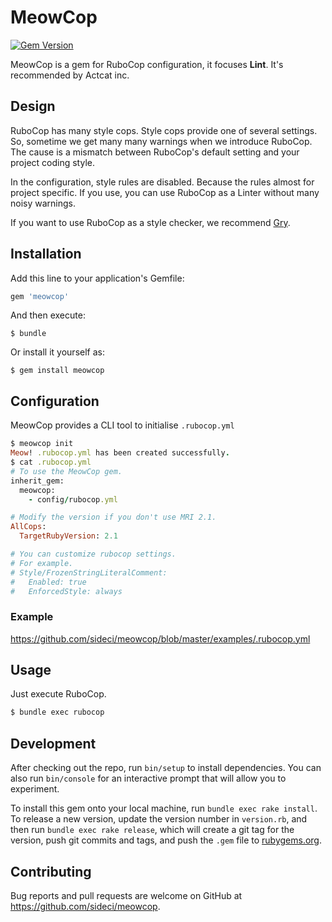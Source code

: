 # MeowCop

[![Gem Version](https://badge.fury.io/rb/meowcop.svg)](https://badge.fury.io/rb/meowcop)

MeowCop is a gem for RuboCop configuration, it focuses **Lint**.
It's recommended by Actcat inc.


## Design

RuboCop has many style cops. Style cops provide one of several settings.
So, sometime we get many many warnings when we introduce RuboCop. The cause is a mismatch between RuboCop's default setting and your project coding style.

In the configuration, style rules are disabled. Because the rules almost for project specific.
If you use, you can use RuboCop as a Linter without many noisy warnings.


If you want to use RuboCop as a style checker, we recommend [Gry](https://github.com/pocke/gry).

## Installation

Add this line to your application's Gemfile:

```ruby
gem 'meowcop'
```

And then execute:

    $ bundle

Or install it yourself as:

    $ gem install meowcop

## Configuration

MeowCop provides a CLI tool to initialise `.rubocop.yml`

```ruby
$ meowcop init
Meow! .rubocop.yml has been created successfully.
$ cat .rubocop.yml
# To use the MeowCop gem.
inherit_gem:
  meowcop:
    - config/rubocop.yml

# Modify the version if you don't use MRI 2.1.
AllCops:
  TargetRubyVersion: 2.1

# You can customize rubocop settings.
# For example.
# Style/FrozenStringLiteralComment:
#   Enabled: true
#   EnforcedStyle: always
```

### Example

https://github.com/sideci/meowcop/blob/master/examples/.rubocop.yml


## Usage

Just execute RuboCop.

```sh
$ bundle exec rubocop
```




## Development

After checking out the repo, run `bin/setup` to install dependencies. You can also run `bin/console` for an interactive prompt that will allow you to experiment.

To install this gem onto your local machine, run `bundle exec rake install`. To release a new version, update the version number in `version.rb`, and then run `bundle exec rake release`, which will create a git tag for the version, push git commits and tags, and push the `.gem` file to [rubygems.org](https://rubygems.org).

## Contributing

Bug reports and pull requests are welcome on GitHub at https://github.com/sideci/meowcop.
